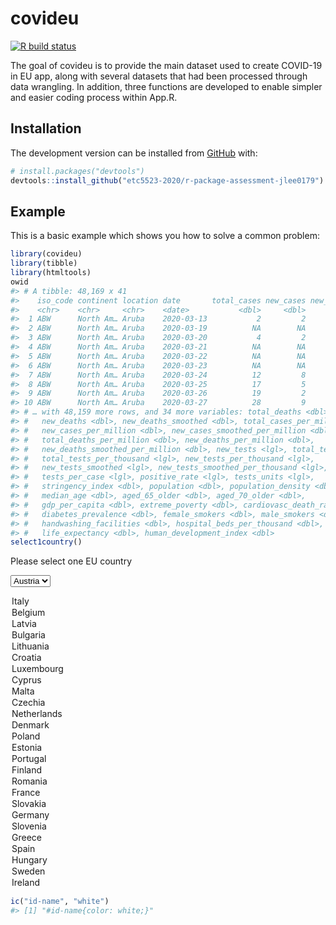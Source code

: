 
<!-- README.md is generated from README.Rmd. Please edit that file -->

# covideu

<!-- badges: start -->

[![R build
status](https://github.com/etc5523-2020/r-package-assessment-jlee0179/workflows/R-CMD-check/badge.svg)](https://github.com/etc5523-2020/r-package-assessment-jlee0179/actions)
<!-- badges: end -->

The goal of covideu is to provide the main dataset used to create
COVID-19 in EU app, along with several datasets that had been processed
through data wrangling. In addition, three functions are developed to
enable simpler and easier coding process within
App.R.

## Installation

<!-- You can install the released version of covideu from [CRAN](https://CRAN.R-project.org) with: -->

<!-- ``` r -->

<!-- install.packages("covideu") -->

<!-- ``` -->

The development version can be installed from
[GitHub](https://github.com/) with:

``` r
# install.packages("devtools")
devtools::install_github("etc5523-2020/r-package-assessment-jlee0179")
```

## Example

This is a basic example which shows you how to solve a common problem:

``` r
library(covideu)
library(tibble)
library(htmltools)
owid
#> # A tibble: 48,169 x 41
#>    iso_code continent location date       total_cases new_cases new_cases_smoot…
#>    <chr>    <chr>     <chr>    <date>           <dbl>     <dbl>            <dbl>
#>  1 ABW      North Am… Aruba    2020-03-13           2         2           NA    
#>  2 ABW      North Am… Aruba    2020-03-19          NA        NA            0.286
#>  3 ABW      North Am… Aruba    2020-03-20           4         2            0.286
#>  4 ABW      North Am… Aruba    2020-03-21          NA        NA            0.286
#>  5 ABW      North Am… Aruba    2020-03-22          NA        NA            0.286
#>  6 ABW      North Am… Aruba    2020-03-23          NA        NA            0.286
#>  7 ABW      North Am… Aruba    2020-03-24          12         8            1.43 
#>  8 ABW      North Am… Aruba    2020-03-25          17         5            2.14 
#>  9 ABW      North Am… Aruba    2020-03-26          19         2            2.43 
#> 10 ABW      North Am… Aruba    2020-03-27          28         9            3.43 
#> # … with 48,159 more rows, and 34 more variables: total_deaths <dbl>,
#> #   new_deaths <dbl>, new_deaths_smoothed <dbl>, total_cases_per_million <dbl>,
#> #   new_cases_per_million <dbl>, new_cases_smoothed_per_million <dbl>,
#> #   total_deaths_per_million <dbl>, new_deaths_per_million <dbl>,
#> #   new_deaths_smoothed_per_million <dbl>, new_tests <lgl>, total_tests <lgl>,
#> #   total_tests_per_thousand <lgl>, new_tests_per_thousand <lgl>,
#> #   new_tests_smoothed <lgl>, new_tests_smoothed_per_thousand <lgl>,
#> #   tests_per_case <lgl>, positive_rate <lgl>, tests_units <lgl>,
#> #   stringency_index <dbl>, population <dbl>, population_density <dbl>,
#> #   median_age <dbl>, aged_65_older <dbl>, aged_70_older <dbl>,
#> #   gdp_per_capita <dbl>, extreme_poverty <dbl>, cardiovasc_death_rate <dbl>,
#> #   diabetes_prevalence <dbl>, female_smokers <dbl>, male_smokers <dbl>,
#> #   handwashing_facilities <dbl>, hospital_beds_per_thousand <dbl>,
#> #   life_expectancy <dbl>, human_development_index <dbl>
select1country()
```

<!--html_preserve-->

<div class="form-group shiny-input-container">

<label class="control-label" for="locationn">Please select one EU
country</label>

<div>

<select id="locationn"><option value="Austria" selected>Austria</option>
<option value="Italy">Italy</option>
<option value="Belgium">Belgium</option>
<option value="Latvia">Latvia</option>
<option value="Bulgaria">Bulgaria</option>
<option value="Lithuania">Lithuania</option>
<option value="Croatia">Croatia</option>
<option value="Luxembourg">Luxembourg</option>
<option value="Cyprus">Cyprus</option>
<option value="Malta">Malta</option>
<option value="Czechia">Czechia</option>
<option value="Netherlands">Netherlands</option>
<option value="Denmark">Denmark</option>
<option value="Poland">Poland</option>
<option value="Estonia">Estonia</option>
<option value="Portugal">Portugal</option>
<option value="Finland">Finland</option>
<option value="Romania">Romania</option>
<option value="France">France</option>
<option value="Slovakia">Slovakia</option>
<option value="Germany">Germany</option>
<option value="Slovenia">Slovenia</option>
<option value="Greece">Greece</option>
<option value="Spain">Spain</option>
<option value="Hungary">Hungary</option>
<option value="Sweden">Sweden</option>
<option value="Ireland">Ireland</option></select>

<script type="application/json" data-for="locationn" data-nonempty="">{}</script>

</div>

</div>

<!--/html_preserve-->

``` r
ic("id-name", "white")
#> [1] "#id-name{color: white;}"
```
